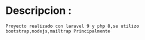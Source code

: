 # Descripcion :

```
Proyecto realizado con laravel 9 y php 8,se utilizo bootstrap,nodejs,mailtrap Principalmente
```